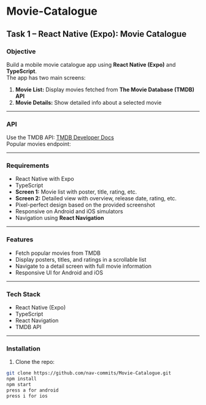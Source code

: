 # Movie-Catalogue

## Task 1 – React Native (Expo): Movie Catalogue

### Objective
Build a mobile movie catalogue app using **React Native (Expo)** and **TypeScript**.  
The app has two main screens:  

1. **Movie List:** Display movies fetched from **The Movie Database (TMDB) API**  
2. **Movie Details:** Show detailed info about a selected movie  

---

### API
Use the TMDB API: [TMDB Developer Docs](https://developers.themoviedb.org/3)  
Popular movies endpoint:  


---

### Requirements
- React Native with Expo  
- TypeScript  
- **Screen 1:** Movie list with poster, title, rating, etc.  
- **Screen 2:** Detailed view with overview, release date, rating, etc.  
- Pixel-perfect design based on the provided screenshot  
- Responsive on Android and iOS simulators  
- Navigation using **React Navigation**  

---

### Features
- Fetch popular movies from TMDB  
- Display posters, titles, and ratings in a scrollable list  
- Navigate to a detail screen with full movie information  
- Responsive UI for Android and iOS  

---

### Tech Stack
- React Native (Expo)  
- TypeScript  
- React Navigation  
- TMDB API  

---

### Installation
1. Clone the repo:  
```bash
git clone https://github.com/nav-commits/Movie-Catalogue.git
npm install
npm start
press a for android
press i for ios


